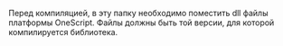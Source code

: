 ﻿Перед компиляцией, в эту папку необходимо поместить dll файлы платформы OneScript.
Файлы должны быть той версии, для которой компилируется библиотека.